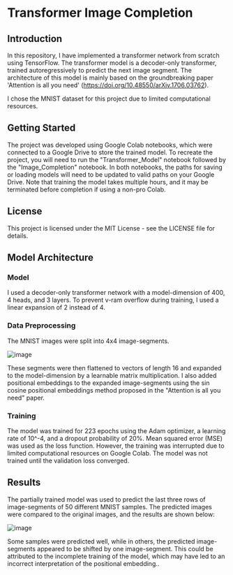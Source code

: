 # Transformer Image Completion 
## Introduction
In this repository, I have implemented a transformer network from scratch using TensorFlow. The transformer model is a decoder-only transformer, trained autoregressively to predict the next image segment. The architecture of this model is mainly based on the groundbreaking paper 'Attention is all you need' (https://doi.org/10.48550/arXiv.1706.03762).

I chose the MNIST dataset for this project due to limited computational resources.

## Getting Started

The project was developed using Google Colab notebooks, which were connected to a Google Drive to store the trained model. To recreate the project, you will need to run the "Transformer_Model" notebook followed by the "Image_Completion" notebook. In both notebooks, the paths for saving or loading models will need to be updated to valid paths on your Google Drive. Note that training the model takes multiple hours, and it may be terminated before completion if using a non-pro Colab.

## License
This project is licensed under the MIT License - see the LICENSE file for details.

## Model Architecture
### Model
I used a decoder-only transformer network with a model-dimension of 400, 4 heads, and 3 layers. To prevent v-ram overflow during training, I used a linear expansion of 2 instead of 4.

### Data Preprocessing
The MNIST images were split into 4x4 image-segments.

![image](https://user-images.githubusercontent.com/77121210/234255571-0be785fa-460a-4636-8e41-c7ce4f592884.png)

 These segments were then flattened to vectors of length 16 and expanded to the model-dimension by a learnable matrix multiplication. I also added positional embeddings to the expanded image-segments using the sin cosine positional embeddings method proposed in the "Attention is all you need" paper.

### Training
The model was trained for 223 epochs using the Adam optimizer, a learning rate of 10^-4, and a dropout probability of 20%. Mean squared error (MSE) was used as the loss function. However, the training was interrupted due to limited computational resources on Google Colab. The model was not trained until the validation loss converged.

## Results
The partially trained model was used to predict the last three rows of image-segments of 50 different MNIST samples. The predicted images were compared to the original images, and the results are shown below:

![image](https://user-images.githubusercontent.com/77121210/234398991-00f1e720-d926-411b-92d5-7fbb501cde1a.png)

Some samples were predicted well, while in others, the predicted image-segments appeared to be shifted by one image-segment. This could be attributed to the incomplete training of the model, which may have led to an incorrect interpretation of the positional embedding..




